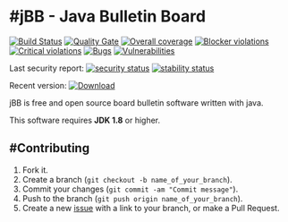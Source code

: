 #jBB - Java Bulletin Board
=================================
[![Build Status](http://vps289371.ovh.net:8000/buildStatus/icon?job=jBB-build-release_0.10.0_20180429)](http://vps289371.ovh.net:8000/job/jBB-build-release_0.10.0_20180429/)
[![Quality Gate](https://sonarcloud.io/api/badges/gate?key=org.jbb:jbb-parent:0.10.0-RC)](https://sonarcloud.io/dashboard?id=org.jbb%3Ajbb-parent%3A0.10.0-RC)
[![Overall coverage](https://sonarcloud.io/api/badges/measure?key=org.jbb:jbb-parent:0.10.0-RC&metric=coverage&blinking=true)](https://sonarcloud.io/dashboard?id=org.jbb%3Ajbb-parent%3A0.10.0-RC)
[![Blocker violations](https://sonarcloud.io/api/badges/measure?key=org.jbb:jbb-parent:0.10.0-RC&metric=blocker_violations&blinking=true)](https://sonarcloud.io/dashboard?id=org.jbb%3Ajbb-parent%3A0.10.0-RC)
[![Critical violations](https://sonarcloud.io/api/badges/measure?key=org.jbb:jbb-parent:0.10.0-RC&metric=critical_violations&blinking=true)](https://sonarcloud.io/dashboard?id=org.jbb%3Ajbb-parent%3A0.10.0-RC)
[![Bugs](https://sonarcloud.io/api/badges/measure?key=org.jbb:jbb-parent:0.10.0-RC&metric=bugs&blinking=true)](https://sonarcloud.io/dashboard?id=org.jbb%3Ajbb-parent%3A0.10.0-RC)
[![Vulnerabilities](https://sonarcloud.io/api/badges/measure?key=org.jbb:jbb-parent:0.10.0-RC&metric=vulnerabilities&blinking=true)](https://sonarcloud.io/dashboard?id=org.jbb%3Ajbb-parent%3A0.10.0-RC)

Last security report: 
[![security status](https://www.meterian.com/badge/gh/jbb-project/jbb/security)](https://www.meterian.com/report/gh/jbb-project/jbb)
[![stability status](https://www.meterian.com/badge/gh/jbb-project/jbb/stability)](https://www.meterian.com/report/gh/jbb-project/jbb)

Recent version: [ ![Download](https://api.bintray.com/packages/project-jbb/jbb-releases/jBB/images/download.svg) ](https://bintray.com/project-jbb/jbb-releases/jBB/_latestVersion)

jBB is free and open source board bulletin software written with java.


This software requires **JDK 1.8** or higher.

#Contributing
------------

1. Fork it.
2. Create a branch (`git checkout -b name_of_your_branch`).
3. Commit your changes (`git commit -am "Commit message"`).
4. Push to the branch (`git push origin name_of_your_branch`).
5. Create a new [issue](https://github.com/jbb-project/jbb/issues/new) with a link to your branch, or make a Pull Request.
